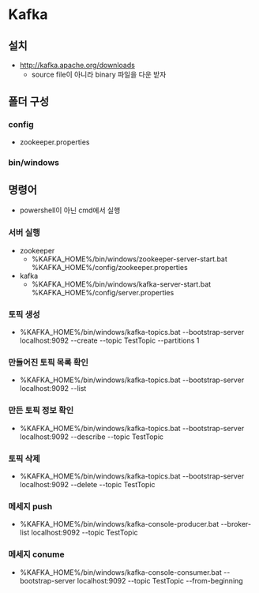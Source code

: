 # Kafka
## 설치
- http://kafka.apache.org/downloads
  - source file이 아니라 binary 파일을 다운 받자

## 폴더 구성
### config
- zookeeper.properties
### bin/windows


## 명령어
- powershell이 아닌 cmd에서 실행
### 서버 실행
- zookeeper
  - %KAFKA_HOME%/bin/windows/zookeeper-server-start.bat %KAFKA_HOME%/config/zookeeper.properties
- kafka
  - %KAFKA_HOME%/bin/windows/kafka-server-start.bat %KAFKA_HOME%/config/server.properties

### 토픽 생성
- %KAFKA_HOME%/bin/windows/kafka-topics.bat --bootstrap-server localhost:9092 --create --topic TestTopic --partitions 1

### 만들어진 토픽 목록 확인
- %KAFKA_HOME%/bin/windows/kafka-topics.bat --bootstrap-server localhost:9092 --list

### 만든 토픽 정보 확인
- %KAFKA_HOME%/bin/windows/kafka-topics.bat --bootstrap-server localhost:9092 --describe --topic TestTopic

### 토픽 삭제
- %KAFKA_HOME%/bin/windows/kafka-topics.bat --bootstrap-server localhost:9092 --delete --topic TestTopic

### 메세지 push
- %KAFKA_HOME%/bin/windows/kafka-console-producer.bat --broker-list localhost:9092 --topic TestTopic

### 메세지 conume
- %KAFKA_HOME%/bin/windows/kafka-console-consumer.bat --bootstrap-server localhost:9092 --topic TestTopic --from-beginning



